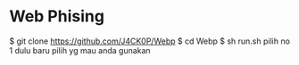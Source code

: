 # Web Phising

$ git clone https://github.com/J4CK0P/Webp
$ cd Webp
$ sh run.sh
pilih no 1 dulu
baru pilih yg mau anda gunakan 
